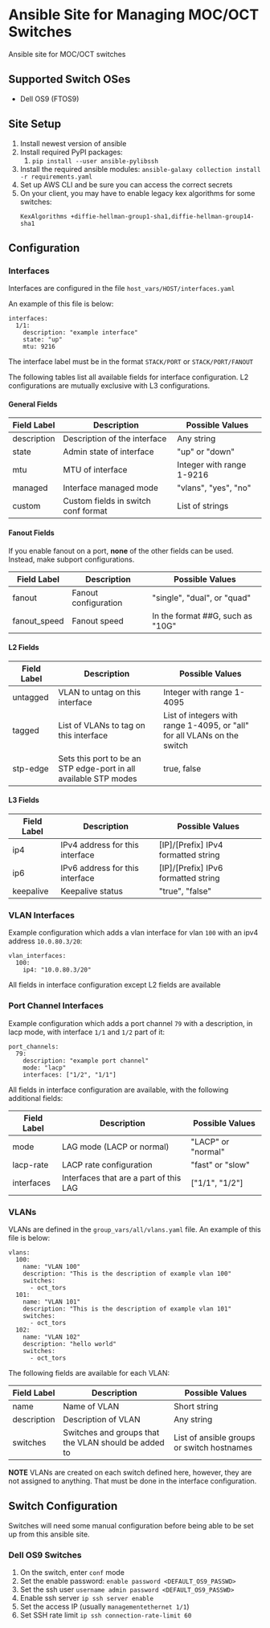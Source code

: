 # Ansible Site for Managing MOC/OCT Switches
Ansible site for MOC/OCT switches

## Supported Switch OSes

* Dell OS9 (FTOS9)

## Site Setup

1. Install newest version of ansible
1. Install required PyPI packages:
    1. `pip install --user ansible-pylibssh`
1. Install the required ansible modules: `ansible-galaxy collection install -r requirements.yaml`
1. Set up AWS CLI and be sure you can access the correct secrets
1. On your client, you may have to enable legacy kex algorithms for some switches:
    ```
    KexAlgorithms +diffie-hellman-group1-sha1,diffie-hellman-group14-sha1
    ```

## Configuration

### Interfaces

Interfaces are configured in the file `host_vars/HOST/interfaces.yaml`

An example of this file is below:

```
interfaces:
  1/1:
    description: "example interface"
    state: "up"
    mtu: 9216
```

The interface label must be in the format `STACK/PORT` or `STACK/PORT/FANOUT`

The following tables list all available fields for interface configuration. L2 configurations are mutually exclusive with L3 configurations.

#### General Fields

| Field Label | Description                         | Possible Values           |
| ----------- | ----------------------------------- | ------------------------- |
| description | Description of the interface        | Any string                |
| state       | Admin state of interface            | "up" or "down"            |
| mtu         | MTU of interface                    | Integer with range 1-9216 |
| managed     | Interface managed mode              | "vlans", "yes", "no"    |
| custom      | Custom fields in switch conf format | List of strings           |

#### Fanout Fields

If you enable fanout on a port, **none** of the other fields can be used. Instead, make subport configurations.

| Field Label  | Description          | Possible Values                  |
| ------------ | -------------------- | -------------------------------- |
| fanout       | Fanout configuration | "single", "dual", or "quad"      |
| fanout_speed | Fanout speed         | In the format ##G, such as "10G" |

#### L2 Fields

| Field Label | Description                                                            | Possible Values                                                          |
| ----------- | ---------------------------------------------------------------------- | ------------------------------------------------------------------------ |
| untagged    | VLAN to untag on this interface                                        | Integer with range 1-4095                                                |
| tagged      | List of VLANs to tag on this interface                                 | List of integers with range 1-4095, or "all" for all VLANs on the switch |                                                     |
| stp-edge    | Sets this port to be an STP edge-port in all available STP modes       | true, false                                                              |

#### L3 Fields

| Field Label | Description                     | Possible Values                     |
| ----------- | ------------------------------- | ----------------------------------- |
| ip4         | IPv4 address for this interface | [IP]/[Prefix] IPv4 formatted string |
| ip6         | IPv6 address for this interface | [IP]/[Prefix] IPv6 formatted string |
| keepalive   | Keepalive status                | "true", "false"                     |

### VLAN Interfaces

Example configuration which adds a vlan interface for vlan `100` with an ipv4 address `10.0.80.3/20`:

```
vlan_interfaces:
  100:
    ip4: "10.0.80.3/20"
```

All fields in interface configuration except L2 fields are available

### Port Channel Interfaces

Example configuration which adds a port channel `79` with a description, in lacp mode, with interface `1/1` and `1/2` part of it:

```
port_channels:
  79:
    description: "example port channel"
    mode: "lacp"
    interfaces: ["1/2", "1/1"]
```

All fields in interface configuration are available, with the following additional fields:

| Field Label | Description                            | Possible Values    |
| ----------- | -------------------------------------- | ------------------ |
| mode        | LAG mode (LACP or normal)              | "LACP" or "normal" |
| lacp-rate   | LACP rate configuration                | "fast" or "slow"   |
| interfaces  | Interfaces that are a part of this LAG | ["1/1", "1/2"]     |

### VLANs

VLANs are defined in the `group_vars/all/vlans.yaml` file. An example of this file is below:

```
vlans:
  100:
    name: "VLAN 100"
    description: "This is the description of example vlan 100"
    switches:
      - oct_tors
  101:
    name: "VLAN 101"
    description: "This is the description of example vlan 101"
    switches:
      - oct_tors
  102:
    name: "VLAN 102"
    description: "hello world"
    switches:
      - oct_tors
```

The following fields are available for each VLAN:

| Field Label | Description                                          | Possible Values                            |
| ----------- | ---------------------------------------------------- | ------------------------------------------ |
| name        | Name of VLAN                                         | Short string                               |
| description | Description of VLAN                                  | Any string                                 |
| switches    | Switches and groups that the VLAN should be added to | List of ansible groups or switch hostnames |

**NOTE** VLANs are created on each switch defined here, however, they are not assigned to anything. That must be done in the interface configuration.

## Switch Configuration

Switches will need some manual configuration before being able to be set up from this ansible site.
### Dell OS9 Switches

1. On the switch, enter `conf` mode
1. Set the enable password: `enable password <DEFAULT_OS9_PASSWD>`
1. Set the ssh user `username admin password <DEFAULT_OS9_PASSWD>`
1. Enable ssh server `ip ssh server enable`
1. Set the access IP (usually `managementethernet 1/1`)
1. Set SSH rate limit `ip ssh connection-rate-limit 60`
